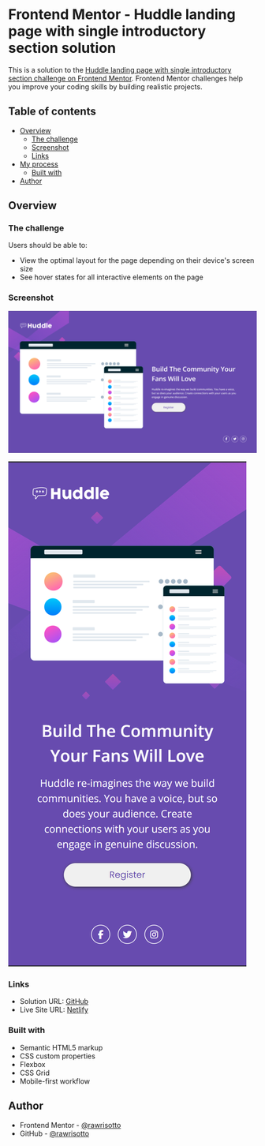 # Frontend Mentor - Huddle landing page with single introductory section solution

This is a solution to the [Huddle landing page with single introductory section challenge on Frontend Mentor](https://www.frontendmentor.io/challenges/huddle-landing-page-with-a-single-introductory-section-B_2Wvxgi0). Frontend Mentor challenges help you improve your coding skills by building realistic projects. 

## Table of contents

- [Overview](#overview)
  - [The challenge](#the-challenge)
  - [Screenshot](#screenshot)
  - [Links](#links)
- [My process](#my-process)
  - [Built with](#built-with)
- [Author](#author)

## Overview

### The challenge

Users should be able to:

- View the optimal layout for the page depending on their device's screen size
- See hover states for all interactive elements on the page

### Screenshot

![solution](./design/solution.png)

![solution-mobile](./design/solution-mobile.png)

### Links

- Solution URL: [GitHub](https://github.com/rawrisotto/huddle-landing-page-with-single-introductory-section-master)
- Live Site URL: [Netlify](https://glowing-pasca-aaa274.netlify.app/)

### Built with

- Semantic HTML5 markup
- CSS custom properties
- Flexbox
- CSS Grid
- Mobile-first workflow

## Author

- Frontend Mentor - [@rawrisotto](https://www.frontendmentor.io/profile/rawrisotto)
- GitHub - [@rawrisotto](https://github.com/rawrisotto)
